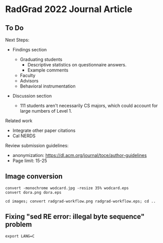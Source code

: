 # RadGrad 2022 Journal Article

## To Do

Next Steps:
* Findings section
    * Graduating students
      * Descriptive statistics on questionnaire answers.
      * Example comments
    * Faculty
    * Advisors
    * Behavioral instrumentation

* Discussion section
  * 111 students aren't necessarily CS majors, which could account for large numbers of Level 1.

Related work
  * Integrate other paper citations
  * Cal NERDS

Review submission guidelines: 
  * anonymization: https://dl.acm.org/journal/toce/author-guidelines
  * Page limit: 15-25

## Image conversion

```
convert -monochrome wodcard.jpg -resize 35% wodcard.eps
convert dora.png dora.eps

cd images; convert radgrad-workflow.png radgrad-workflow.eps; cd ..   
```

## Fixing "sed RE error: illegal byte sequence" problem

```
export LANG=C
```
